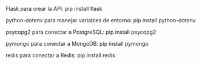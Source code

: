 Flask para crear la API:
pip install flask


python-dotenv para manejar variables de entorno:
pip install python-dotenv


psycopg2 para conectar a PostgreSQL:
pip install psycopg2


pymongo para conectar a MongoDB:
pip install pymongo


redis para conectar a Redis:
pip install redis